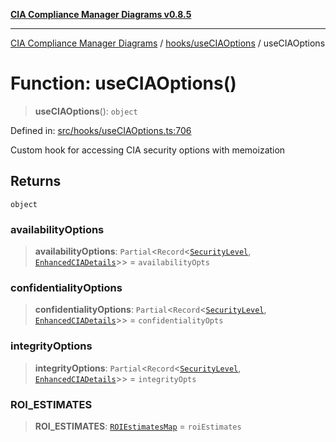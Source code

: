 [**CIA Compliance Manager Diagrams v0.8.5**](../../../README.md)

***

[CIA Compliance Manager Diagrams](../../../modules.md) / [hooks/useCIAOptions](../README.md) / useCIAOptions

# Function: useCIAOptions()

> **useCIAOptions**(): `object`

Defined in: [src/hooks/useCIAOptions.ts:706](https://github.com/Hack23/cia-compliance-manager/blob/b799ef22d9067d09cc69eaeddf109ac9dcdce934/src/hooks/useCIAOptions.ts#L706)

Custom hook for accessing CIA security options with memoization

## Returns

`object`

### availabilityOptions

> **availabilityOptions**: `Partial`\<`Record`\<[`SecurityLevel`](../../../types/cia/type-aliases/SecurityLevel.md), [`EnhancedCIADetails`](../interfaces/EnhancedCIADetails.md)\>\> = `availabilityOpts`

### confidentialityOptions

> **confidentialityOptions**: `Partial`\<`Record`\<[`SecurityLevel`](../../../types/cia/type-aliases/SecurityLevel.md), [`EnhancedCIADetails`](../interfaces/EnhancedCIADetails.md)\>\> = `confidentialityOpts`

### integrityOptions

> **integrityOptions**: `Partial`\<`Record`\<[`SecurityLevel`](../../../types/cia/type-aliases/SecurityLevel.md), [`EnhancedCIADetails`](../interfaces/EnhancedCIADetails.md)\>\> = `integrityOpts`

### ROI\_ESTIMATES

> **ROI\_ESTIMATES**: [`ROIEstimatesMap`](../interfaces/ROIEstimatesMap.md) = `roiEstimates`
